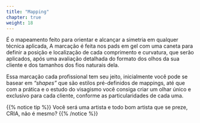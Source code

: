 ```yaml
---
title: "Mapping"
chapter: true
weight: 18
---
```


É o mapeamento feito para orientar e alcançar a simetria em qualquer técnica aplicada, A
marcação é feita nos pads em gel com uma caneta para definir a posição e localização de cada
comprimento e curvatura, que serão aplicados, após uma avaliação detalhada do formato dos
olhos da sua cliente e dos tamanhos dos fios naturais dela.

Essa marcação cada profissional tem seu jeito, inicialmente você pode se basear em *“shapes”*
que são estilos pré-definidos de mappings, até que com a prática e o estudo do visagismo você
consiga criar um olhar único e exclusivo para cada cliente, conforme as particularidades de
cada uma. 



{{% notice tip %}}
Você será uma artista e todo bom artista que se preze, CRIA, não é mesmo? 
{{% /notice %}}